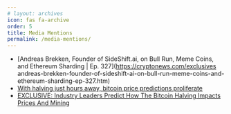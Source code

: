 ```yaml
---
# layout: archives
icon: fas fa-archive
order: 5
title: Media Mentions
permalink: /media-mentions/
---
```


- [Andreas Brekken, Founder of SideShift.ai, on Bull Run, Meme Coins, and Ethereum Sharding \| Ep. 327](https://cryptonews.com/exclusives andreas-brekken-founder-of-sideshift-ai-on-bull-run-meme-coins-and-ethereum-sharding-ep-327.htm)
- [With halving just hours away, bitcoin price predictions proliferate](https://blockworks.co/news/post-bitcoin-halving-price-predictions)
- [EXCLUSIVE: Industry Leaders Predict How The Bitcoin Halving Impacts Prices And Mining](https://www.benzinga.com/markets/cryptocurrency/24/04/38339548/exclusive-industry-leaders-predict-how-the-bitcoin-halving-impacts-prices-and-mining)
